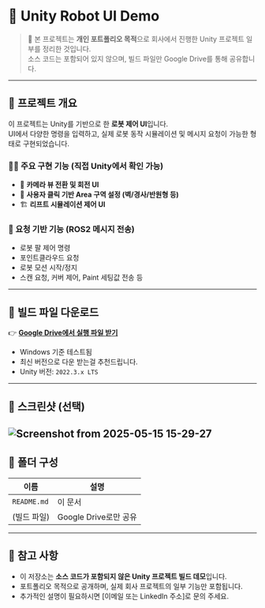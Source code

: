 # 🤖 Unity Robot UI Demo

> 📌 본 프로젝트는 **개인 포트폴리오 목적**으로 회사에서 진행한 Unity 프로젝트 일부를 정리한 것입니다.  
> 소스 코드는 포함되어 있지 않으며, 빌드 파일만 Google Drive를 통해 공유합니다.

---

## 🧩 프로젝트 개요

이 프로젝트는 Unity를 기반으로 한 **로봇 제어 UI**입니다.  
UI에서 다양한 명령을 입력하고, 실제 로봇 동작 시뮬레이션 및 메시지 요청이 가능한 형태로 구현되었습니다.

### 👨‍💻 주요 구현 기능 (직접 Unity에서 확인 가능)

- 🧭 **카메라 뷰 전환 및 회전 UI**
- 🧱 **사용자 클릭 기반 Area 구역 설정 (벽/경사/반원형 등)**
- 🏗️ **리프트 시뮬레이션 제어 UI**

### 📡 요청 기반 기능 (ROS2 메시지 전송)

- 로봇 팔 제어 명령
- 포인트클라우드 요청
- 로봇 모션 시작/정지
- 스캔 요청, 커버 제어, Paint 세팅값 전송 등

---

## 🔗 빌드 파일 다운로드

👉 [**Google Drive에서 실행 파일 받기**](https://drive.google.com/drive/folders/1YPCTM4gUhWy08CYEejeyYY9DErpmIIKe?usp=sharing)
- Windows 기준 테스트됨
- 최신 버전으로 다운 받는걸 추천드립니다.
- Unity 버전: `2022.3.x LTS`

---

## 📸 스크린샷 (선택)

![Screenshot from 2025-05-15 15-29-27](https://github.com/user-attachments/assets/a98bd9d4-6349-4218-827f-b610891d53bf)
---

## 📁 폴더 구성

| 이름         | 설명 |
|--------------|------|
| `README.md`  | 이 문서 |
| (빌드 파일)  | Google Drive로만 공유 |

---

## 📌 참고 사항

- 이 저장소는 **소스 코드가 포함되지 않은 Unity 프로젝트 빌드 데모**입니다.  
- 포트폴리오 목적으로 공개하며, 실제 회사 프로젝트의 일부 기능만 포함됩니다.
- 추가적인 설명이 필요하시면 [이메일 또는 LinkedIn 주소]로 문의 주세요.
